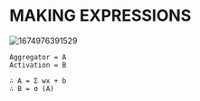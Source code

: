 # MAKING EXPRESSIONS

![1674976391529](image/EXPRESSIONS/1674976391529.png)


```
Aggregator = A
Activation = B

∴ A = Σ wx + b
∴ B = σ (A)
```
